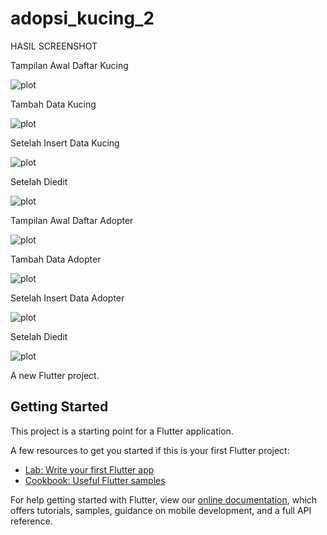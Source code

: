 # adopsi_kucing_2

HASIL SCREENSHOT
<p>Tampilan Awal Daftar Kucing</p>

![plot](./image/SebelumInsert1.jpeg)

<p>Tambah Data Kucing</p>

![plot](./image/insert1.jpeg)

<p>Setelah Insert Data Kucing</p>

![plot](./image/SetelahInsert1.jpeg)

<p>Setelah Diedit</p>

![plot](./image/edit1.jpeg)

<p>Tampilan Awal Daftar Adopter</p>

![plot](./image/sebelumInsert.jpeg)

<p>Tambah Data Adopter</p>

![plot](./image/insert2.jpeg)

<p>Setelah Insert Data Adopter</p>

![plot](./image/setelahInsert.jpeg)

<p>Setelah Diedit</p>

![plot](./image/edit2.jpeg)

A new Flutter project.

## Getting Started

This project is a starting point for a Flutter application.

A few resources to get you started if this is your first Flutter project:

- [Lab: Write your first Flutter app](https://flutter.dev/docs/get-started/codelab)
- [Cookbook: Useful Flutter samples](https://flutter.dev/docs/cookbook)

For help getting started with Flutter, view our
[online documentation](https://flutter.dev/docs), which offers tutorials,
samples, guidance on mobile development, and a full API reference.
